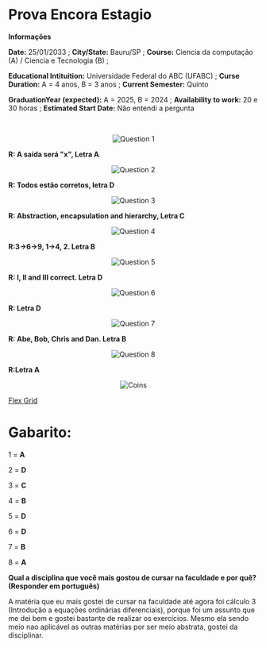 
# Prova Encora Estagio


**Informações**


**Date:** 25/01/2033 ; **City/State:** Bauru/SP ; **Course:** Ciencia da computação (A) / Ciencia e Tecnologia (B) ; 


**Educational Intituition:** Universidade Federal do ABC (UFABC) ; **Curse Duration:** A = 4 anos, B = 3 anos ; **Current Semester:** Quinto

**GraduationYear (expected):** A = 2025, B = 2024 ; **Availability to work:** 20 e 30 horas ; **Estimated Start Date:** Não entendi a pergunta

<br>

<p align="center">
 <img src="https://github.com/elpitta/MyRepository/blob/main/Prova%20Encora%20Est%C3%A1gio/Capturas/question%201.png" title="Question 1" alt = "Question 1" />
</p>

**R: A saída será "x", Letra A**

<p align="center">
 <img src="https://github.com/elpitta/MyRepository/blob/main/Prova%20Encora%20Est%C3%A1gio/Capturas/question%202.png" title="Question 2" alt = "Question 2" />
</p>

**R: Todos estão corretos, letra D**

<p align="center">
 <img src="https://github.com/elpitta/MyRepository/blob/main/Prova%20Encora%20Est%C3%A1gio/Capturas/question%203.png" title="Question 3" alt = "Question 3" />
</p>

**R: Abstraction, encapsulation and hierarchy, Letra C**

<p align="center">
 <img src="https://github.com/elpitta/MyRepository/blob/main/Prova%20Encora%20Est%C3%A1gio/Capturas/question%204.png" title="Question 4" alt = "Question 4" />
</p>

**R:3->6->9, 1->4, 2. Letra B**

<p align="center">
 <img src="https://github.com/elpitta/MyRepository/blob/main/Prova%20Encora%20Est%C3%A1gio/Capturas/question%205.png" title="Question 5" alt = "Question 5" />
</p>

**R: I, II and III correct. Letra D**

<p align="center">
 <img src="https://github.com/elpitta/MyRepository/blob/main/Prova%20Encora%20Est%C3%A1gio/Capturas/question%206.png" title="Question 6" alt = "Question 6" />
</p>

**R: Letra D**

<p align="center">
 <img src="https://github.com/elpitta/MyRepository/blob/main/Prova%20Encora%20Est%C3%A1gio/Capturas/question%207.png" title="Question 7" alt = "Question 7" />
</p>

**R: Abe, Bob, Chris and Dan. Letra B**

<p align="center">
 <img src="https://github.com/elpitta/MyRepository/blob/main/Prova%20Encora%20Est%C3%A1gio/Capturas/question%208.png" title="Question 8" alt = "Question 8" />
</p>

**R:Letra A**

<p align="center">
 <img src="https://github.com/elpitta/MyRepository/blob/main/Prova%20Encora%20Est%C3%A1gio/Capturas/Captura%20de%20tela_20230125_184019.png" title="Coins" alt = "Coins" />
</p>

<a href=“http://exemplo.com/“>Flex Grid</a>


# Gabarito: 
1 = **A**  


2 = **D**  


3 = **C**


4 = **B**


5 = **D**


6 = **D**


7 = **B**



8 = **A**


**Qual a disciplina que você mais gostou de cursar na faculdade e por quê? (Responder em
português)**

A matéria que eu mais gostei de cursar na faculdade até agora foi cálculo 3 (Introdução a equações ordinárias diferenciais), porque foi um assunto que me dei bem e gostei bastante de realizar os exercícios. Mesmo ela sendo meio nao aplicável as outras matérias por ser meio abstrata, gostei da disciplinar.















